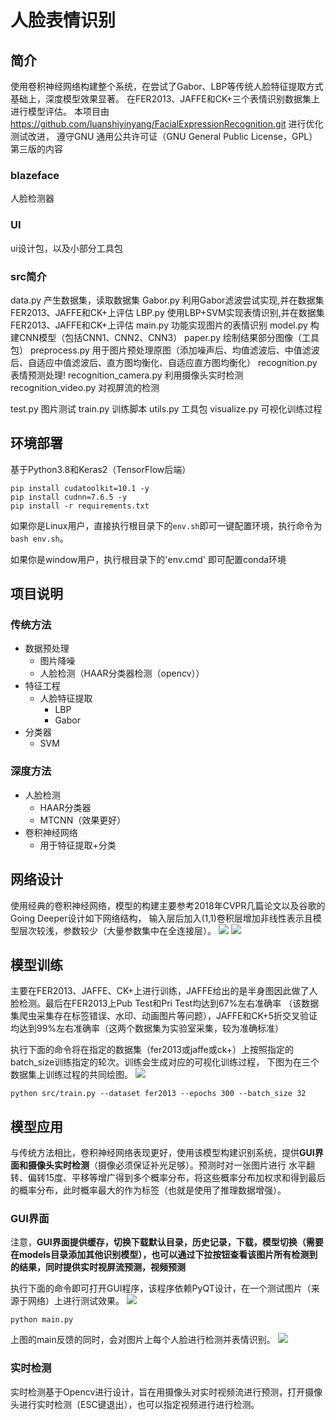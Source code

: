 # 人脸表情识别

## 简介
使用卷积神经网络构建整个系统，在尝试了Gabor、LBP等传统人脸特征提取方式基础上，深度模型效果显著。
在FER2013、JAFFE和CK+三个表情识别数据集上进行模型评估。
本项目由 https://github.com/luanshiyinyang/FacialExpressionRecognition.git 进行优化测试改进，
遵守GNU 通用公共许可证（GNU General Public License，GPL）第三版的内容
### blazeface
人脸检测器

### UI

ui设计包，以及小部分工具包

### src简介
data.py 产生数据集，读取数据集
Gabor.py 利用Gabor滤波尝试实现,并在数据集FER2013、JAFFE和CK+上评估
LBP.py 使用LBP+SVM实现表情识别,并在数据集FER2013、JAFFE和CK+上评估
main.py 功能实现图片的表情识别
model.py 构建CNN模型（包括CNN1、CNN2、CNN3）
paper.py 绘制结果部分图像（工具包）
preprocess.py 用于图片预处理原图（添加噪声后、均值滤波后、中值滤波后、自适应中值滤波后、直方图均衡化、自适应直方图均衡化）
recognition.py 表情预测处理!
recognition_camera.py 利用摄像头实时检测
recognition_video.py 对视屏流的检测

test.py 图片测试
train.py 训练脚本
utils.py 工具包
visualize.py 可视化训练过程

## 环境部署
基于Python3.8和Keras2（TensorFlow后端）
```shell script
pip install cudatoolkit=10.1 -y
pip install cudnn=7.6.5 -y
pip install -r requirements.txt
```
如果你是Linux用户，直接执行根目录下的`env.sh`即可一键配置环境，执行命令为`bash env.sh`。

如果你是window用户，执行根目录下的'env.cmd' 即可配置conda环境

## 项目说明
### **传统方法**
- 数据预处理
	- 图片降噪
	- 人脸检测（HAAR分类器检测（opencv））
- 特征工程
	- 人脸特征提取
		- LBP
		- Gabor
- 分类器
	- SVM
### **深度方法**
- 人脸检测
	- HAAR分类器
	- MTCNN（效果更好）
- 卷积神经网络
  - 用于特征提取+分类


## 网络设计
使用经典的卷积神经网络，模型的构建主要参考2018年CVPR几篇论文以及谷歌的Going Deeper设计如下网络结构，
输入层后加入(1,1)卷积层增加非线性表示且模型层次较浅，参数较少（大量参数集中在全连接层）。
![](./assets/view/CNN.png)
![](./assets/view/model.png)

## 模型训练
主要在FER2013、JAFFE、CK+上进行训练，JAFFE给出的是半身图因此做了人脸检测。最后在FER2013上Pub Test和Pri Test均达到67%左右准确率
（该数据集爬虫采集存在标签错误、水印、动画图片等问题），JAFFE和CK+5折交叉验证均达到99%左右准确率（这两个数据集为实验室采集，较为准确标准）

执行下面的命令将在指定的数据集（fer2013或jaffe或ck+）上按照指定的batch_size训练指定的轮次。训练会生成对应的可视化训练过程，
下图为在三个数据集上训练过程的共同绘图。
![](./assets/view/loss.png)

```shell
python src/train.py --dataset fer2013 --epochs 300 --batch_size 32
```


## 模型应用
与传统方法相比，卷积神经网络表现更好，使用该模型构建识别系统，提供**GUI界面和摄像头实时检测**（摄像必须保证补光足够）。预测时对一张图片进行
水平翻转、偏转15度、平移等增广得到多个概率分布，将这些概率分布加权求和得到最后的概率分布，此时概率最大的作为标签（也就是使用了推理数据增强）。

### **GUI界面**

注意，**GUI界面提供缓存，切换下载默认目录，历史记录，下载，模型切换（需要在models目录添加其他识别模型），也可以通过下拉按钮查看该图片所有检测到的结果，同时提供实时视屏流预测，视频预测**

执行下面的命令即可打开GUI程序，该程序依赖PyQT设计，在一个测试图片（来源于网络）上进行测试效果。
![](./assets/view/gui.png)
```shell
python main.py
```

上图的main反馈的同时，会对图片上每个人脸进行检测并表情识别。
![](./assets/view/nine.png)

### **实时检测**
实时检测基于Opencv进行设计，旨在用摄像头对实时视频流进行预测，打开摄像头进行实时检测（ESC键退出），也可以指定视频进行进行检测。


